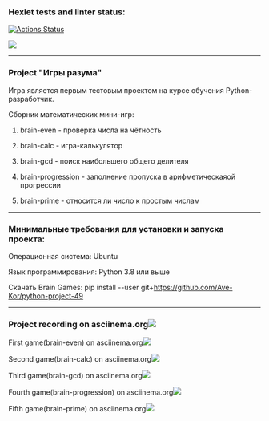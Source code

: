 ### Hexlet tests and linter status:
[![Actions Status](https://github.com/Ave-Kor/python-project-49/actions/workflows/hexlet-check.yml/badge.svg)](https://github.com/Ave-Kor/python-project-49/actions)

<a href="https://codeclimate.com/github/Ave-Kor/python-project-49/maintainability"><img src="https://api.codeclimate.com/v1/badges/1f8e196b64828d03b536/maintainability" /></a>

*********************************************************************
### Project "Игры разума"

Игра является первым тестовым проектом на курсе обучения Python-разработчик.

Сборник математических мини-игр:

   1. brain-even         - проверка числа на чётность

   2. brain-calc         - игра-калькулятор

   3. brain-gcd          - поиск наибольшего общего делителя

   4. brain-progression  - заполнение пропуска в арифметическаяой прогрессии

   5. brain-prime        - относится ли число к простым числам

*********************************************************************


### Минимальные требования для установки и запуска проекта:

Операционная система: Ubuntu

Язык программирования: Python 3.8 или выше

Скачать Brain Games: pip install --user git+https://github.com/Ave-Kor/python-project-49


*********************************************************************

### Project recording on asciinema.org<a href="https://asciinema.org/a/dk86URdaxnuNQfcTIjPHArMqz" target="_blank"><img src="https://asciinema.org/a/dk86URdaxnuNQfcTIjPHArMqz.svg" /></a>


First game(brain-even) on asciinema.org<a href="https://asciinema.org/a/uqn7N248vykyRv2KobCdbDOfT" target="_blank"><img src="https://asciinema.org/a/uqn7N248vykyRv2KobCdbDOfT.svg" /></a>

Second game(brain-calc) on asciinema.org<a href="https://asciinema.org/a/QVFOG4vnlc0JtT5zv3EI6NDDN" target="_blank"><img src="https://asciinema.org/a/QVFOG4vnlc0JtT5zv3EI6NDDN.svg" /></a>

Third game(brain-gcd) on asciinema.org<a href="https://asciinema.org/a/KgwwZtEaXG2M0atbUix9qKgpw" target="_blank"><img src="https://asciinema.org/a/KgwwZtEaXG2M0atbUix9qKgpw.svg" /></a>

Fourth game(brain-progression) on asciinema.org<a href="https://asciinema.org/a/RdMkRo9mogfjZeJs6F7WUKU9z" target="_blank"><img src="https://asciinema.org/a/RdMkRo9mogfjZeJs6F7WUKU9z.svg" /></a>

Fifth game(brain-prime) on asciinema.org<a href="https://asciinema.org/a/8XdlIoJJOCk7SBhfn4gFeyTj9" target="_blank"><img src="https://asciinema.org/a/8XdlIoJJOCk7SBhfn4gFeyTj9.svg" /></a>
